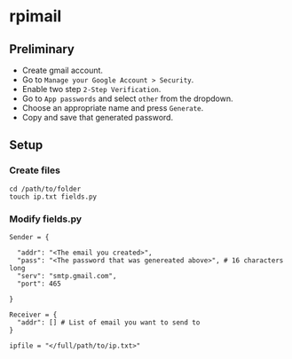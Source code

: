 # rpimail

## Preliminary

- Create gmail account.
- Go to `Manage your Google Account > Security`.
- Enable two step `2-Step Verification`.
- Go to `App passwords` and select `other` from the dropdown.
- Choose an appropriate name and press `Generate`.
- Copy and save that generated password.

## Setup

### Create files

```
cd /path/to/folder
touch ip.txt fields.py
```

### Modify fields.py

```
Sender = {

  "addr": "<The email you created>",
  "pass": "<The password that was genereated above>", # 16 characters long
  "serv": "smtp.gmail.com",
  "port": 465

}

Receiver = {
  "addr": [] # List of email you want to send to
}

ipfile = "</full/path/to/ip.txt>"
```

